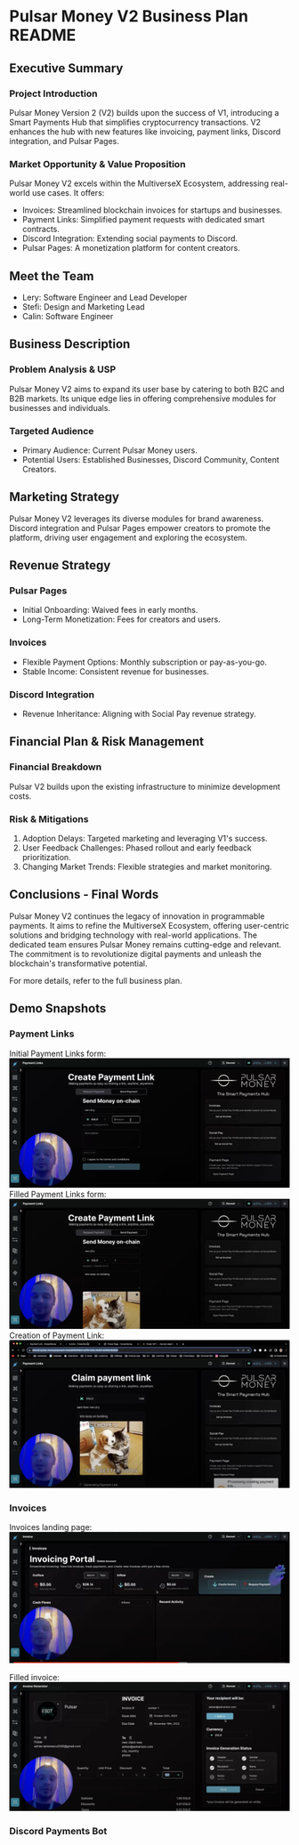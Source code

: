 # Pulsar Money V2 Business Plan README

## Executive Summary

### Project Introduction
Pulsar Money Version 2 (V2) builds upon the success of V1, introducing a Smart Payments Hub that simplifies cryptocurrency transactions. V2 enhances the hub with new features like invoicing, payment links, Discord integration, and Pulsar Pages.

### Market Opportunity & Value Proposition
Pulsar Money V2 excels within the MultiverseX Ecosystem, addressing real-world use cases. It offers:
- Invoices: Streamlined blockchain invoices for startups and businesses.
- Payment Links: Simplified payment requests with dedicated smart contracts.
- Discord Integration: Extending social payments to Discord.
- Pulsar Pages: A monetization platform for content creators.

## Meet the Team
- Lery: Software Engineer and Lead Developer
- Stefi: Design and Marketing Lead
- Calin: Software Engineer

## Business Description

### Problem Analysis & USP
Pulsar Money V2 aims to expand its user base by catering to both B2C and B2B markets. Its unique edge lies in offering comprehensive modules for businesses and individuals.

### Targeted Audience
- Primary Audience: Current Pulsar Money users.
- Potential Users: Established Businesses, Discord Community, Content Creators.

## Marketing Strategy
Pulsar Money V2 leverages its diverse modules for brand awareness. Discord integration and Pulsar Pages empower creators to promote the platform, driving user engagement and exploring the ecosystem.

## Revenue Strategy

### Pulsar Pages
- Initial Onboarding: Waived fees in early months.
- Long-Term Monetization: Fees for creators and users.

### Invoices
- Flexible Payment Options: Monthly subscription or pay-as-you-go.
- Stable Income: Consistent revenue for businesses.

### Discord Integration
- Revenue Inheritance: Aligning with Social Pay revenue strategy.

## Financial Plan & Risk Management

### Financial Breakdown
Pulsar V2 builds upon the existing infrastructure to minimize development costs.

### Risk & Mitigations
1. Adoption Delays: Targeted marketing and leveraging V1's success.
2. User Feedback Challenges: Phased rollout and early feedback prioritization.
3. Changing Market Trends: Flexible strategies and market monitoring.

## Conclusions - Final Words
Pulsar Money V2 continues the legacy of innovation in programmable payments. It aims to refine the MultiverseX Ecosystem, offering user-centric solutions and bridging technology with real-world applications. The dedicated team ensures Pulsar Money remains cutting-edge and relevant. The commitment is to revolutionize digital payments and unleash the blockchain's transformative potential.

For more details, refer to the full business plan.


## Demo Snapshots

### Payment Links
Initial Payment Links form:
![Empty Payment Links Form](demoScreenshots/paymentLinks/initialForm.png)
Filled Payment Links form:
![Filled Payment Links form](demoScreenshots/paymentLinks/filledForm.png)
Creation of Payment Link:
![Creation of Payment Links Form](demoScreenshots/paymentLinks/paymentLink.png)

### Invoices
Invoices landing page:
![Invoices Landing Page](demoScreenshots/invoices/invoicesLandingPage.png)

Filled invoice:
![Filled invoice](demoScreenshots/invoices/filledInvoice.png)

### Discord Payments Bot
